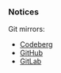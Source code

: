 ### Notices

Git mirrors:

- [Codeberg](https://codeberg.org/flowey-org/Flowey)
- [GitHub](https://github.com/flowey-org/Flowey)
- [GitLab](https://gitlab.com/flowey-org/Flowey)
